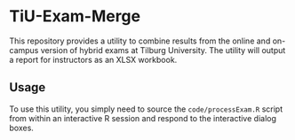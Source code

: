# TiU-Exam-Merge

This repository provides a utility to combine results from the online and
on-campus version of hybrid exams at Tilburg University. The utility will output
a report for instructors as an XLSX workbook.

## Usage

To use this utility, you simply need to source the `code/processExam.R` script
from within an interactive R session and respond to the interactive dialog
boxes.
